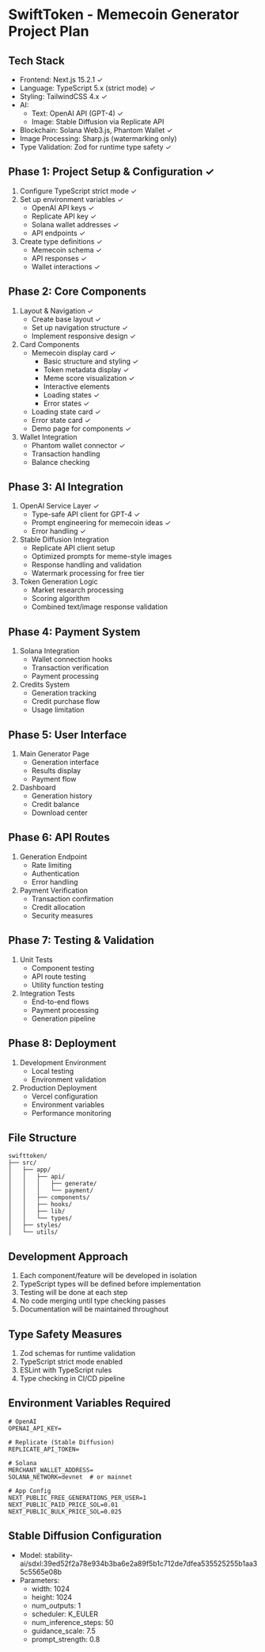 # SwiftToken - Memecoin Generator Project Plan

## Tech Stack

- Frontend: Next.js 15.2.1 ✓
- Language: TypeScript 5.x (strict mode) ✓
- Styling: TailwindCSS 4.x ✓
- AI:
  - Text: OpenAI API (GPT-4) ✓
  - Image: Stable Diffusion via Replicate API
- Blockchain: Solana Web3.js, Phantom Wallet ✓
- Image Processing: Sharp.js (watermarking only)
- Type Validation: Zod for runtime type safety ✓

## Phase 1: Project Setup & Configuration ✓

1. Configure TypeScript strict mode ✓
2. Set up environment variables ✓
   - OpenAI API keys ✓
   - Replicate API key ✓
   - Solana wallet addresses ✓
   - API endpoints ✓
3. Create type definitions ✓
   - Memecoin schema ✓
   - API responses ✓
   - Wallet interactions ✓

## Phase 2: Core Components

1. Layout & Navigation ✓
   - Create base layout ✓
   - Set up navigation structure ✓
   - Implement responsive design ✓
2. Card Components
   - Memecoin display card ✓
     - Basic structure and styling ✓
     - Token metadata display ✓
     - Meme score visualization ✓
     - Interactive elements
     - Loading states ✓
     - Error states ✓
   - Loading state card ✓
   - Error state card ✓
   - Demo page for components ✓
3. Wallet Integration
   - Phantom wallet connector ✓
   - Transaction handling
   - Balance checking

## Phase 3: AI Integration

1. OpenAI Service Layer ✓
   - Type-safe API client for GPT-4 ✓
   - Prompt engineering for memecoin ideas ✓
   - Error handling ✓
2. Stable Diffusion Integration
   - Replicate API client setup
   - Optimized prompts for meme-style images
   - Response handling and validation
   - Watermark processing for free tier
3. Token Generation Logic
   - Market research processing
   - Scoring algorithm
   - Combined text/image response validation

## Phase 4: Payment System

1. Solana Integration
   - Wallet connection hooks
   - Transaction verification
   - Payment processing
2. Credits System
   - Generation tracking
   - Credit purchase flow
   - Usage limitation

## Phase 5: User Interface

1. Main Generator Page
   - Generation interface
   - Results display
   - Payment flow
2. Dashboard
   - Generation history
   - Credit balance
   - Download center

## Phase 6: API Routes

1. Generation Endpoint
   - Rate limiting
   - Authentication
   - Error handling
2. Payment Verification
   - Transaction confirmation
   - Credit allocation
   - Security measures

## Phase 7: Testing & Validation

1. Unit Tests
   - Component testing
   - API route testing
   - Utility function testing
2. Integration Tests
   - End-to-end flows
   - Payment processing
   - Generation pipeline

## Phase 8: Deployment

1. Development Environment
   - Local testing
   - Environment validation
2. Production Deployment
   - Vercel configuration
   - Environment variables
   - Performance monitoring

## File Structure

```
swifttoken/
├── src/
│   ├── app/
│   │   ├── api/
│   │   │   ├── generate/
│   │   │   └── payment/
│   │   ├── components/
│   │   ├── hooks/
│   │   ├── lib/
│   │   └── types/
│   ├── styles/
│   └── utils/
```

## Development Approach

1. Each component/feature will be developed in isolation
2. TypeScript types will be defined before implementation
3. Testing will be done at each step
4. No code merging until type checking passes
5. Documentation will be maintained throughout

## Type Safety Measures

1. Zod schemas for runtime validation
2. TypeScript strict mode enabled
3. ESLint with TypeScript rules
4. Type checking in CI/CD pipeline

## Environment Variables Required

```env
# OpenAI
OPENAI_API_KEY=

# Replicate (Stable Diffusion)
REPLICATE_API_TOKEN=

# Solana
MERCHANT_WALLET_ADDRESS=
SOLANA_NETWORK=devnet  # or mainnet

# App Config
NEXT_PUBLIC_FREE_GENERATIONS_PER_USER=1
NEXT_PUBLIC_PAID_PRICE_SOL=0.01
NEXT_PUBLIC_BULK_PRICE_SOL=0.025
```

## Stable Diffusion Configuration

- Model: stability-ai/sdxl:39ed52f2a78e934b3ba6e2a89f5b1c712de7dfea535525255b1aa35c5565e08b
- Parameters:
  - width: 1024
  - height: 1024
  - num_outputs: 1
  - scheduler: K_EULER
  - num_inference_steps: 50
  - guidance_scale: 7.5
  - prompt_strength: 0.8
